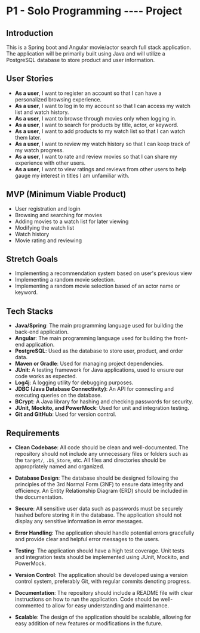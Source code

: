 # P1 - Solo Programming ---- Project

## Introduction

This is a Spring boot and Angular movie/actor search full stack application. The application will be primarily built using Java and will utilize a PostgreSQL database to store product and user information.

## User Stories

- **As a user**, I want to register an account so that I can have a personalized browsing experience.
- **As a user**, I want to log in to my account so that I can access my watch list and watch history.
- **As a user**, I want to browse through movies only when logging in.
- **As a user**, I want to search for products by title, actor, or keyword.
- **As a user**, I want to add products to my watch list so that I can watch them later.
- **As a user**, I want to review my watch history so that I can keep track of my watch progress.
- **As a user**, I want to rate and review movies so that I can share my experience with other users.
- **As a user**, I want to view ratings and reviews from other users to help gauge my interest in titles I am unfamiliar with.


## MVP (Minimum Viable Product)

- User registration and login
- Browsing and searching for movies
- Adding movies to a watch list for later viewing
- Modifying the watch list
- Watch history
- Movie rating and reviewing

## Stretch Goals

- Implementing a recommendation system based on user's previous view
- Implementing a random movie selection.
- Implementing a random movie selection based of an actor name or keyword.

## Tech Stacks

- **Java/Spring**: The main programming language used for building the back-end application.
- **Angular**: The main programming language used for building the front-end application.
- **PostgreSQL**: Used as the database to store user, product, and order data.
- **Maven or Gradle**: Used for managing project dependencies.
- **JUnit**: A testing framework for Java applications, used to ensure our code works as expected.
- **Log4j**: A logging utility for debugging purposes.
- **JDBC (Java Database Connectivity)**: An API for connecting and executing queries on the database.
- **BCrypt**: A Java library for hashing and checking passwords for security.
- **JUnit, Mockito, and PowerMock**: Used for unit and integration testing.
- **Git and GitHub**: Used for version control.

## Requirements

- **Clean Codebase**: All code should be clean and well-documented. The repository should not include any unnecessary files or folders such as the `target/`, `.DS_Store`, etc. All files and directories should be appropriately named and organized.

- **Database Design**: The database should be designed following the principles of the 3rd Normal Form (3NF) to ensure data integrity and efficiency. An Entity Relationship Diagram (ERD) should be included in the documentation.

- **Secure**: All sensitive user data such as passwords must be securely hashed before storing it in the database. The application should not display any sensitive information in error messages.

- **Error Handling**: The application should handle potential errors gracefully and provide clear and helpful error messages to the users.

- **Testing**: The application should have a high test coverage. Unit tests and integration tests should be implemented using JUnit, Mockito, and PowerMock.

- **Version Control**: The application should be developed using a version control system, preferably Git, with regular commits denoting progress.

- **Documentation**: The repository should include a README file with clear instructions on how to run the application. Code should be well-commented to allow for easy understanding and maintenance.

- **Scalable**: The design of the application should be scalable, allowing for easy addition of new features or modifications in the future.

